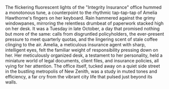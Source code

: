 The flickering fluorescent lights of the "Integrity Insurance" office hummed a monotonous tune, a counterpoint to the rhythmic tap-tap-tap of Amelia Hawthorne's fingers on her keyboard.  Rain hammered against the grimy windowpanes, mirroring the relentless drumbeat of paperwork stacked high on her desk.  It was a Tuesday in late October, a day that promised nothing but more of the same: calls from disgruntled policyholders, the ever-present pressure to meet quarterly quotas, and the lingering scent of stale coffee clinging to the air.  Amelia, a meticulous insurance agent with sharp, intelligent eyes, felt the familiar weight of responsibility pressing down on her.  Her meticulously organized desk, a testament to her personality, held a miniature world of legal documents, client files, and insurance policies, all vying for her attention.  The office itself, tucked away on a quiet side street in the bustling metropolis of New Zenith, was a study in muted tones and efficiency, a far cry from the vibrant city life that pulsed just beyond its walls.
